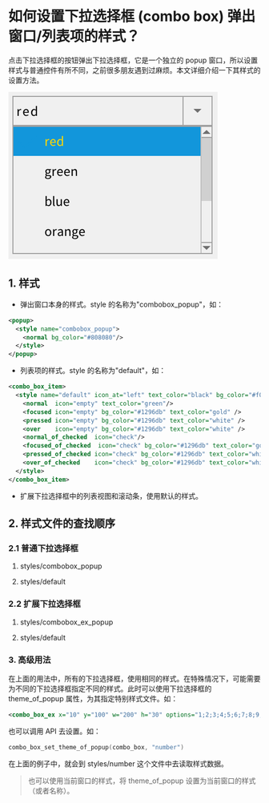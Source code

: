 # 如何设置下拉选择框 (combo box) 弹出窗口/列表项的样式？

点击下拉选择框的按钮弹出下拉选择框，它是一个独立的 popup 窗口，所以设置样式与普通控件有所不同，之前很多朋友遇到过麻烦。本文详细介绍一下其样式的设置方法。

![](images/combo_box_popup.png)

## 1. 样式

* 弹出窗口本身的样式。style 的名称为"combobox_popup"，如：

```xml
<popup>
  <style name="combobox_popup">
    <normal bg_color="#808080"/>
  </style>
</popup>
```

* 列表项的样式。style 的名称为"default"，如：

```xml
<combo_box_item>
  <style name="default" icon_at="left" text_color="black" bg_color="#f0f0f0">
    <normal  icon="empty" text_color="green"/>
    <focused icon="empty" bg_color="#1296db" text_color="gold" />
    <pressed icon="empty" bg_color="#1296db" text_color="white" />
    <over    icon="empty" bg_color="#1296db" text_color="white" />
    <normal_of_checked  icon="check"/>
    <focused_of_checked  icon="check" bg_color="#1296db" text_color="gold"/>
    <pressed_of_checked icon="check" bg_color="#1296db" text_color="white" />
    <over_of_checked    icon="check" bg_color="#1296db" text_color="white" />
  </style>
</combo_box_item>
```

* 扩展下拉选择框中的列表视图和滚动条，使用默认的样式。

## 2. 样式文件的查找顺序

### 2.1 普通下拉选择框

1. styles/combobox_popup

2. styles/default

### 2.2 扩展下拉选择框

1. styles/combobox_ex_popup

2. styles/default

### 3. 高级用法

在上面的用法中，所有的下拉选择框，使用相同的样式。在特殊情况下，可能需要为不同的下拉选择框指定不同的样式。此时可以使用下拉选择框的 theme\_of\_popup 属性，为其指定特别样式文件。如：

```xml
<combo_box_ex x="10" y="100" w="200" h="30" options="1;2;3;4;5;6;7;8;9;0;11;22;33;44;55" theme_of_popup="number"/>
```

也可以调用 API 去设置。如：

```c
combo_box_set_theme_of_popup(combo_box, "number")
```

在上面的例子中，就会到 styles/number 这个文件中去读取样式数据。

> 也可以使用当前窗口的样式，将 theme\_of\_popup 设置为当前窗口的样式（或者名称）。
